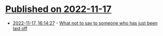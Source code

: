 # [Published on 2022-11-17](index.md)

* [2022-11-17, 16:14:27](https://news.ycombinator.com/item?id=33641019) - [What not to say to someone who has just been laid off](https://sifted.eu/articles/what-not-to-say-layoff/)
